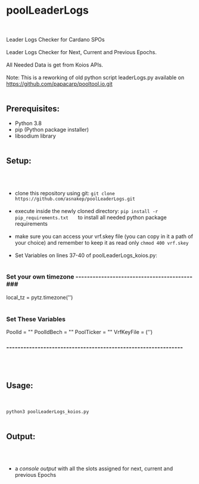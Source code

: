 # poolLeaderLogs
<br/><br/>
Leader Logs Checker for Cardano SPOs
<br/><br/>
Leader Logs Checker for Next, Current and Previous Epochs.
<br/><br/>
All Needed Data is get from Koios APIs.
<br/><br/>
Note: This is a reworking of old python script leaderLogs.py 
available on https://github.com/papacarp/pooltool.io.git
<br/><br/>
## Prerequisites:
- Python 3.8
- pip (Python package installer)
- libsodium library
<br/><br/>

## Setup:
<br/><br/>
- clone this repository using git: ``` git clone https://github.com/asnakep/poolLeaderLogs.git ```
<br/><br/>
- execute inside the newly cloned directory: ```pip install -r pip_requirements.txt   ```  to install all needed python package requirements
<br/><br/>
- make sure you can access your vrf.skey file (you can copy in it a path of your choice) and remember to keep it as read only ``` chmod 400 vrf.skey ```
<br/><br/>
- Set Variables on lines 37-40 of poolLeaderLogs_koios.py:
<br/><br/>
### Set your own timezone -----------------------------------------###
local_tz = pytz.timezone('')
<br/><br/>
### Set These Variables ###
PoolId = ""
PoolIdBech = ""
PoolTicker = ""
VrfKeyFile = ('')
### -------------------------------------------------------------- ###
<br/><br/>
## Usage:
<br/><br/>
``` python3 poolLeaderLogs_koios.py ```
<br/><br/>
## Output:
<br/><br/>
- a *console output* with all the slots assigned for next, current and previous Epochs
<br/><br/>
